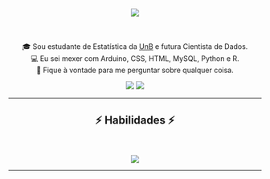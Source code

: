 <h1 align="center">
  <a href="https://git.io/typing-svg">
    <img src="https://readme-typing-svg.herokuapp.com/?lines=Ol%C3%A1,+Pessoa!+👋;Meu+nome+%C3%A9+Adrielly...;Prazer+em+conhec%C3%AA-lo!&center=true&size=30&color=FF0000">
  </a>
</h1>

<br>
<p align="center">
  🎓 Sou estudante de Estatística da <a href="https://www.unb.br/"> UnB</a> e futura Cientista de Dados.
  <br>
  💻 Eu sei mexer com Arduino, CSS, HTML, MySQL, Python e R.
  <br>
  💬 Fique à vontade para me perguntar sobre qualquer coisa.
</p>


<div align="center"> 
  <a href = "mailto:adriellymedeirosnunes1@gmail.com"><img src="https://img.shields.io/badge/-Gmail-%23333?style=for-the-badge&logo=gmail&logoColor=white" target="_blank"></a>
  <a href="https://www.linkedin.com/in/adrielly-medeiros-260b0b1aa/" target="_blank"><img src="https://img.shields.io/badge/-LinkedIn-%230077B5?style=for-the-badge&logo=linkedin&logoColor=white" target="_blank"></a> 
 
</div>

<hr>
<h2 align="center">⚡ Habilidades ⚡</h2>
<br>
<p align="center">
  <a href="https://skillicons.dev">
    <img src="https://skillicons.dev/icons?i=git,github,python,css,r,mysql,html,linux,cpp,arduino" /><br>
  </a>

<hr>

